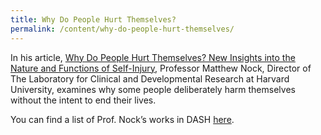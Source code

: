 ```yaml
---
title: Why Do People Hurt Themselves?
permalink: /content/why-do-people-hurt-themselves/
---
```


In his article, [Why Do People Hurt Themselves? New Insights into the Nature and Functions of Self-Injury](http://nrs.harvard.edu/urn-3:HUL.InstRepos:4134408), Professor Matthew Nock, Director of The Laboratory for Clinical and Developmental Research at Harvard University, examines why some people deliberately harm themselves without the intent to end their lives.  

You can find a list of Prof. Nock’s works in DASH [here](http://dash.harvard.edu/browse?authority=ab93e3622f78254df0e5e2c89251698e&type=harvardAuthor).
